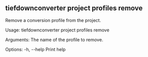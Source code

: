 ## tiefdownconverter project profiles remove

Remove a conversion profile from the project.

Usage: tiefdownconverter project profiles remove <NAME>

Arguments:
  <NAME>  The name of the profile to remove.

Options:
  -h, --help  Print help

